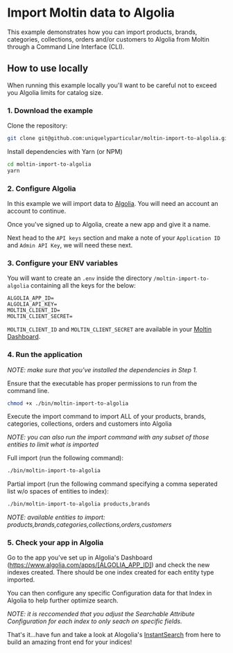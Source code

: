 # Import Moltin data to Algolia

This example demonstrates how you can import products, brands, categories, collections, orders and/or customers to Algolia from Moltin through a Command Line Interface (CLI).


## How to use locally

When running this example locally you'll want to be careful not to exceed you Algolia limits for catalog size.

### 1. Download the example

Clone the repository:

```bash
git clone git@github.com:uniquelyparticular/moltin-import-to-algolia.git
```

Install dependencies with Yarn (or NPM)

```bash
cd moltin-import-to-algolia
yarn
```

### 2. Configure Algolia

In this example we will import data to [Algolia](https://www.algolia.com). You will need an account an account to continue.

Once you've signed up to Algolia, create a new app and give it a name.

Next head to the `API keys` section and make a note of your `Application ID` and `Admin API Key`, we will need these next.

### 3. Configure your ENV variables

You will want to create an `.env` inside the directory `/moltin-import-to-algolia` containing all the keys for the below:

```shell
ALGOLIA_APP_ID=
ALGOLIA_API_KEY=
MOLTIN_CLIENT_ID=
MOLTIN_CLIENT_SECRET=
```

`MOLTIN_CLIENT_ID` and `MOLTIN_CLIENT_SECRET` are available in your [Moltin Dashboard](https://dashboard.moltin.com).

### 4. Run the application

*NOTE: make sure that you've installed the dependencies in Step 1.*

Ensure that the executable has proper permissions to run from the command line.

```bash
chmod +x ./bin/moltin-import-to-algolia
```

Execute the import command to import ALL of your products, brands, categories, collections, orders and customers into Algolia

*NOTE: you can also run the import command with any subset of those entities to limit what is imported*

Full import (run the following command): 

```bash
./bin/moltin-import-to-algolia
```

Partial import (run the following command specifying a comma seperated list w/o spaces of entities to index): 

```bash
./bin/moltin-import-to-algolia products,brands
```

*NOTE: available entities to import: products,brands,categories,collections,orders,customers*

### 5. Check your app in Algolia

Go to the app you've set up in Algolia's Dashboard (https://www.algolia.com/apps/[ALGOLIA_APP_ID]) and check the new indexes created. There should be one index created for each entity type imported.

You can then configure any specific Configuration data for that Index in Algolia to help further optimize search.

*NOTE: it is reccomended that you adjust the Searchable Attribute Configuration for each index to only seach on specific fields.*

That's it...have fun and take a look at Alogolia's [InstantSearch](https://www.algolia.com/doc/guides/building-search-ui/what-is-instantsearch/js/) from here to build an amazing front end for your indices!
